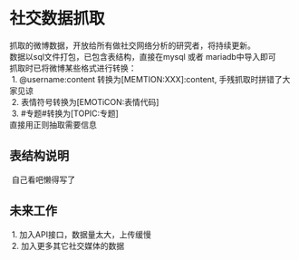 # 社交数据抓取

抓取的微博数据，开放给所有做社交网络分析的研究者，将持续更新。<br>
数据以sql文件打包，已包含表结构，直接在mysql 或者 mariadb中导入即可<br>
抓取时已将微博某些格式进行转换：<br>
  1. @username:content 转换为[MEMTION:XXX]:content, 手残抓取时拼错了大家见谅<br>
  2. 表情符号转换为[EMOTiCON:表情代码]<br>
  3. #专题#转换为[TOPIC:专题]<br>
直接用正则抽取需要信息<br>
 
## 表结构说明<br>
  自己看吧懒得写了<br>
  
## 未来工作<br>
  1. 加入API接口，数据量太大，上传缓慢<br>
  2. 加入更多其它社交媒体的数据<br>
